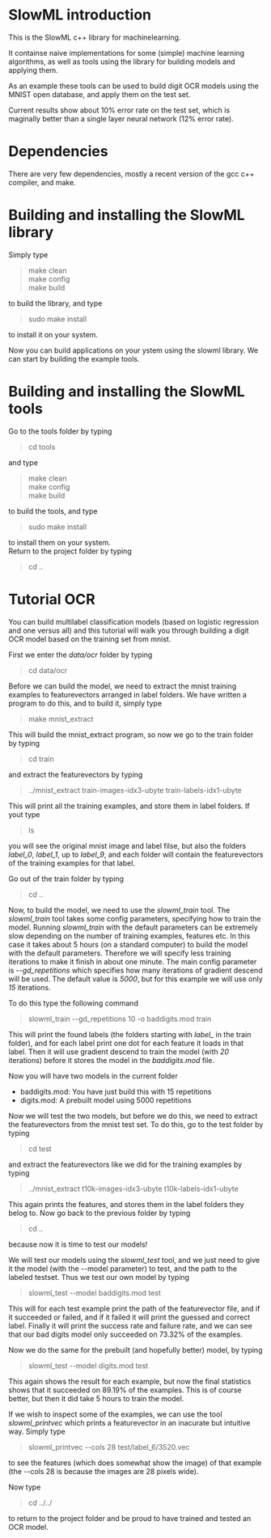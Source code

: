 # SlowML introduction
This is the SlowML c++ library for machinelearning.

It containse naive implementations for some (simple) machine learning algorithms,
as well as tools using the library for building models and applying them.

As an example these tools can be used to build digit OCR models using the MNIST
open database, and apply them on the test set.

Current results show about 10% error rate on the test set, which is maginally better than a single layer neural network (12% error rate).

# Dependencies
There are very few dependencies, mostly a recent version of the gcc c++ compiler, and make.

# Building and installing the SlowML library
Simply type 
> make clean<br>
> make config<br>
> make build

to build the library, and type
> sudo make install

to install it on your system.

Now you can build applications on your ystem using the slowml library.
We can start by building the example tools.

# Building and installing the SlowML tools
Go to the tools folder by typing
> cd tools

and type
> make clean<br>
> make config<br>
> make build

to build the tools, and type
> sudo make install

to install them on your system.<br>
Return to the project folder by typing
> cd ..

# Tutorial OCR
You can build multilabel classification models (based on logistic regression and one versus all)
and this tutorial will walk you through building a digit OCR model based on the training set from mnist.

First we enter the *data/ocr* folder by typing
> cd data/ocr

Before we can build the model, we need to extract the mnist training examples to featurevectors arranged in label folders. We have written a program to do this, and to build it, simply type
> make mnist\_extract

This will build the mnist\_extract program, so now we go to the train folder by typing
> cd train

and extract the featurevectors by typing
> ../mnist\_extract train-images-idx3-ubyte train-labels-idx1-ubyte

This will print all the training examples, and store them in label folders.
If yout type
> ls

you will see the original mnist image and label filse, but also the folders *label\_0*, *label\_1*, up to *label\_9*, and each folder will contain the featurevectors of the training examples for that label.

Go out of the train folder by typing
> cd ..

Now, to build the model, we need to use the *slowml\_train* tool.
The *slowml\_train* tool takes some config parameters, specifying how to train the model.
Running *slowml\_train* with the default parameters can be extremely slow depending on the number of training examples, features etc.
In this case it takes about 5 hours (on a standard computer) to build the model with the default parameters.
Therefore we will specify less training iterations to make it finish in about one minute.
The main config parameter is *--gd_repetitions* which specifies how many iterations of gradient descend will be used. The default value is *5000*, but for this example we will use only *15* iterations.

To do this type the following command
> slowml\_train --gd\_repetitions 10 -o baddigits.mod train

This will print the found labels (the folders starting with *label\_* in the train folder), and for each label print one dot for each feature it loads in that label.
Then it will use gradient descend to train the model (with *20* iterations) before it stores the model in the *baddigits.mod* file.

Now you will have two models in the current folder
 * baddigits.mod: You have just build this with 15 repetitions
 * digits.mod: A prebuilt model using 5000 repetitions

Now we will test the two models, but before we do this, we need to extract the featurevectors from the mnist test set.
To do this, go to the test folder by typing
> cd test

and extract the featurevectors like we did for the training examples by typing
> ../mnist\_extract t10k-images-idx3-ubyte t10k-labels-idx1-ubyte

This again prints the features, and stores them in the label folders they belog to.
Now go back to the previous folder by typing
> cd ..

because now it is time to test our models!

We will test our models using the *slowml\_test* tool, and we just need to give it the model (with the --model parameter) to test, and the path to the labeled testset.
Thus we test our own model by typing
> slowml\_test --model baddigits.mod test

This will for each test example print the path of the featurevector file, and if it succeeded or failed, and if it failed it will print the guessed and correct label. Finally it will print the success rate and failure rate, and we can see that our bad digits model only succeeded on 73.32% of the examples.

Now we do the same for the prebuilt (and hopefully better) model, by typing
> slowml\_test --model digits.mod test

This again shows the result for each example, but now the final statistics shows that it succeeded on 89.19% of the examples. This is of course better, but then it did take 5 hours to train the model.

If we wish to inspect some of the examples, we can use the tool *slowml\_printvec* which prints a featurevector in an inacurate but intuitive way.
Simply type
> slowml\_printvec --cols 28 test/label\_6/3520.vec

to see the features (which does somewhat show the image) of that example (the --cols 28 is because the images are 28 pixels wide).

Now type
> cd ../../

to return to the project folder and be proud to have trained and tested an OCR model.

